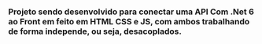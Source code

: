
<h3>Projeto sendo desenvolvido para conectar uma API Com .Net 6 ao Front em feito em HTML CSS e JS, com ambos trabalhando de forma independe, ou seja, desacoplados.</h3>

